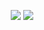 <p align="center">
  <img src="https://github-readme-stats.vercel.app/api?username=capstxr&theme=dark&show_icons=true">
<img src="https://github-readme-stats.vercel.app/api?username=anuraghazra&show_icons=true">
</p>
